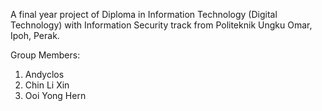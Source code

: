 A final year project of Diploma in Information Technology (Digital Technology) with Information Security track from Politeknik Ungku Omar, Ipoh, Perak. 

Group Members:
1) Andyclos
2) Chin Li Xin
3) Ooi Yong Hern
